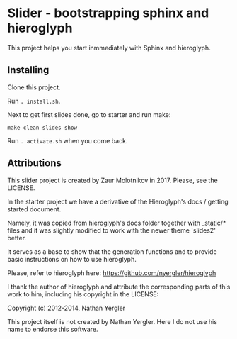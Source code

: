 # Slider - bootstrapping sphinx and hieroglyph

This project helps you start inmmediately with Sphinx and 
hieroglyph.

## Installing

Clone this project.

Run `. install.sh`.

Next to get first slides done, go to starter and run make:
```cd starter
make clean slides show
```

Run `. activate.sh` when you come back.


## Attributions

This slider project is created by Zaur Molotnikov in 2017.
Please, see the LICENSE.


In the starter project we have a derivative of the
Hieroglyph's docs / getting started document.

Namely, it was copied from hieroglyph's docs folder
together with _static/* files and it was slightly modified 
to work with the newer theme 'slides2' better.

It serves as a base to show that the generation
functions and to provide basic instructions 
on how to use hieroglyph.

Please, refer to hieroglyph here: 
https://github.com/nyergler/hieroglyph

I thank the author of hieroglyph and attribute
the corresponding parts of this work to him, including his
copyright in the LICENSE:

Copyright (c) 2012-2014, Nathan Yergler

This project itself is not created by Nathan Yergler.
Here I do not use his name to endorse this software.

